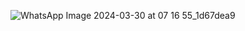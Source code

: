 ![WhatsApp Image 2024-03-30 at 07 16 55_1d67dea9](https://github.com/ZihadHossainNayem/Chat-Room/assets/30808845/e7231bcf-f134-4d90-a9ec-38a88d9cb2b4)
